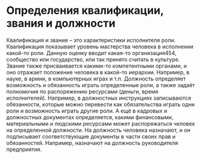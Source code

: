# Определения квалификации, звания и должности

Квалификация и звание – это характеристики исполнителя роли. Квалификация показывает уровень мастерства человека в исполнении какой-то роли. Данную оценку вводит какая-то организация454, сообщество или государство, или так принято считать в культуре. Звание также присваивается какими-то компетентными органами, и оно отражает положение человека в какой-то иерархии. Например, в науке, в армии, в компьютерных играх и т.п.
Должность определяет возможность и обязанность играть определенные роли, а также задаёт полномочия по распоряжению ресурсами (деньги, время исполнителей). Например, в должностных инструкциях записываются обязанности, которые можно перевести как обязательства играть одни роли и возможность играть другие роли. А ещё в кадровых и должностных документах определяется, какими финансовыми, материальными и людскими ресурсами может распоряжаться человек на определенной должности. На должность человека назначают, и он подписывает соответствующие документы в части своих прав и обязанностей. Например, назначают на должность руководителя предприятия.
